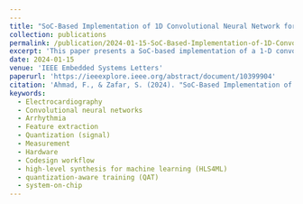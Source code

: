 ```yaml
---
---
title: "SoC-Based Implementation of 1D Convolutional Neural Network for 3-Channel ECG Arrhythmia Classification via HLS4ML"
collection: publications
permalink: /publication/2024-01-15-SoC-Based-Implementation-of-1D-Convolutional-Neural-Network-for-3-Channel-ECG-Arrhythmia-Classification-via-HLS4ML
excerpt: 'This paper presents a SoC-based implementation of a 1-D convolutional neural network (1-D CNN) for 3-channel ECG arrhythmia classification using HLS4ML. It demonstrates the benefits of quantization-aware training (QAT) and high-level synthesis (HLS) in reducing power consumption while maintaining competitive performance metrics, offering an efficient, low-latency, and cost-effective solution for real-time ECG monitoring.'
date: 2024-01-15
venue: 'IEEE Embedded Systems Letters'
paperurl: 'https://ieeexplore.ieee.org/abstract/document/10399904'
citation: 'Ahmad, F., & Zafar, S. (2024). "SoC-Based Implementation of 1-D Convolutional Neural Network for 3-Channel ECG Arrhythmia Classification via HLS4ML." <i>IEEE Embedded Systems Letters</i>, 16(4), 429-432. doi: 10.1109/LES.2024.3354081.'
keywords:
  - Electrocardiography
  - Convolutional neural networks
  - Arrhythmia
  - Feature extraction
  - Quantization (signal)
  - Measurement
  - Hardware
  - Codesign workflow
  - high-level synthesis for machine learning (HLS4ML)
  - quantization-aware training (QAT)
  - system-on-chip
---
```

